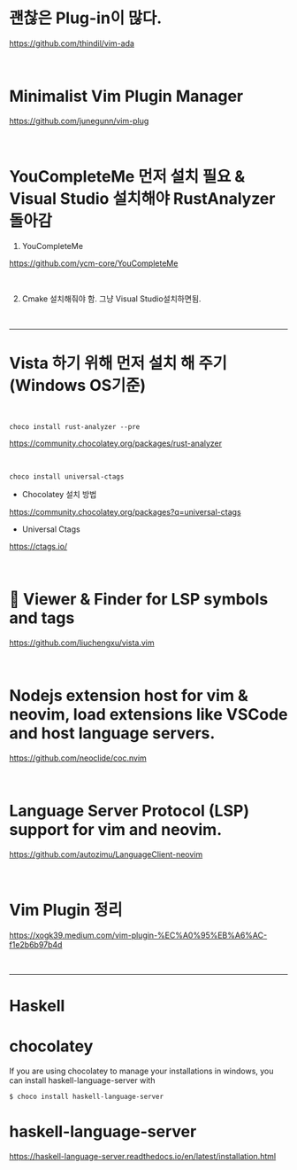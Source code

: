 # 괜찮은 Plug-in이 많다.

https://github.com/thindil/vim-ada

<br>

# Minimalist Vim Plugin Manager

https://github.com/junegunn/vim-plug

<br>

# YouCompleteMe 먼저 설치 필요 & Visual Studio 설치해야 RustAnalyzer 돌아감

1. YouCompleteMe

https://github.com/ycm-core/YouCompleteMe

<br>

2. Cmake 설치해줘야 함. 그냥 Visual Studio설치하면됨.

<br>

<hr>




# Vista 하기 위해 먼저 설치 해 주기(Windows OS기준)

<br>

```
choco install rust-analyzer --pre 
```

https://community.chocolatey.org/packages/rust-analyzer

<br>

```
choco install universal-ctags
```

- Chocolatey 설치 방법

https://community.chocolatey.org/packages?q=universal-ctags

- Universal Ctags

https://ctags.io/

<br>

# 🌵 Viewer & Finder for LSP symbols and tags

https://github.com/liuchengxu/vista.vim

<br>

# Nodejs extension host for vim & neovim, load extensions like VSCode and host language servers.

https://github.com/neoclide/coc.nvim


<br>

# Language Server Protocol (LSP) support for vim and neovim.

https://github.com/autozimu/LanguageClient-neovim

<br>

# Vim Plugin 정리

https://xogk39.medium.com/vim-plugin-%EC%A0%95%EB%A6%AC-f1e2b6b97b4d

<br>


<hr>

# Haskell

# chocolatey
If you are using chocolatey to manage your installations in windows, you can install haskell-language-server with

```
$ choco install haskell-language-server
```

# haskell-language-server

https://haskell-language-server.readthedocs.io/en/latest/installation.html

<br>
